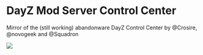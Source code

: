 # DayZ Mod Server Control Center
Mirror of the (still working) abandonware DayZ Control Center by @Crosire, @novogeek and @Squadron

![](https://i.vgy.me/e9VbpN.png)
